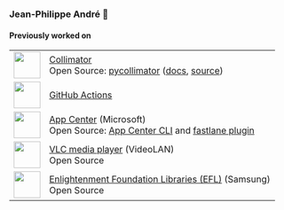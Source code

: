 ### Jean-Philippe André 👋

#### Previously worked on

<table>
  <tr>
    <td><img src="https://github.com/user-attachments/assets/97328eaa-6743-4b68-af6d-afb14b620df0" height="48" /></td>
    <td><a href="https://www.collimator.ai">Collimator</a>
      <br />
      Open Source: <a href="https://pypi.org/project/pycollimator/">pycollimator</a> (<a href="https://py.collimator.ai">docs</a>, <a href="https://github.com/collimator-ai/pycollimator">source</a>)
    </td>
  </tr>
  <tr>
    <td><img src="https://github.githubassets.com/images/modules/site/features/actions-icon-actions.svg" height="48" /></td>
    <td><a href="https://github.com/features/actions">GitHub Actions</td>
  </tr>
  <tr>
    <td><img src="https://visualstudio.microsoft.com/wp-content/uploads/2017/10/microsoft-app-center-logo.png" height="48" /></td>
    <td>
      <a href="https://appcenter.ms">App Center</a> (Microsoft)<br />
      Open Source: <a href="https://github.com/microsoft/appcenter-cli">App Center CLI</a> and <a href="https://github.com/microsoft/fastlane-plugin-appcenter">fastlane plugin</a>
    </td>
  </tr>
  <tr>
    <td><img src="https://images.videolan.org/images/VLC-IconSmall.png" height="48" /></td>
    <td>
      <a href="https://www.videolan.org/vlc/index.html">VLC media player</a> (VideoLAN)<br />
      Open Source
    </td>
  </tr>
  <tr>
    <td><img src="https://upload.wikimedia.org/wikipedia/commons/thumb/9/9e/E17_enlightenment_logo_shiny_black_curved.svg/1200px-E17_enlightenment_logo_shiny_black_curved.svg.png" height="48" /></td>
    <td>
      <a href="https://www.enlightenment.org">Enlightenment Foundation Libraries (EFL)</a> (Samsung)<br />
      Open Source
    </td>
  </tr>
</table>
